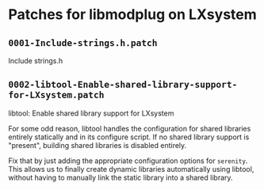 # Patches for libmodplug on LXsystem

## `0001-Include-strings.h.patch`

Include strings.h


## `0002-libtool-Enable-shared-library-support-for-LXsystem.patch`

libtool: Enable shared library support for LXsystem

For some odd reason, libtool handles the configuration for shared
libraries entirely statically and in its configure script. If no
shared library support is "present", building shared libraries is
disabled entirely.

Fix that by just adding the appropriate configuration options for
`serenity`. This allows us to finally create dynamic libraries
automatically using libtool, without having to manually link the
static library into a shared library.

